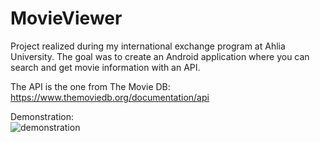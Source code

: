 # MovieViewer
Project realized during my international exchange program at Ahlia University. The goal was to create an Android application where you can search and get movie information with an API.

The API is the one from The Movie DB: https://www.themoviedb.org/documentation/api

Demonstration:  
![demonstration](https://raw.githubusercontent.com/aveldocquin/MovieViewer/master/docs/images/demonstration.gif)